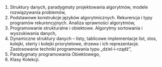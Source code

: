 1. Struktury danych, paradygmaty projektowania algorytmów, modele rozwiązywania
problemów,
2. Podstawowe konstrukcje języków algorytmicznych. Rekurencja i typy programów
rekurencyjnych. Analiza sprawności algorytmów,
3. Programowanie strukturalne i obiektowe. Algorytmy sortowania i wyszukiwania danych,
4. Dynamiczne struktury danych – listy, tablicowe implementacje list, stos, kolejki, sterty i
kolejki priorytetowe, drzewa i ich reprezentacje. Zastosowanie techniki programowania
typu „dziel-i-rządź”,
5. Paradygmaty programowania Obiektowego,
6. Klasy Kolekcji.
